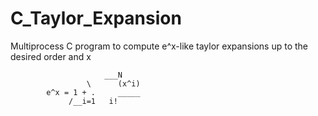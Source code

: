 # C_Taylor_Expansion
Multiprocess C program to compute e^x-like taylor expansions up to the desired order and x

	             		 ___N
 			         \      (x^i)
 			e^x = 1 + .     _____
 				 /__i=1	  i!
